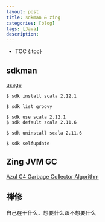 ```yaml
---
layout: post
title: sdkman & zing
categories: [blog]
tags: [Java]
description: 
---
```


* TOC
{:toc}
## sdkman

[usage](http://sdkman.io/usage.html)

```
$ sdk install scala 2.12.1

$ sdk list groovy

$ sdk use scala 2.12.1
$ sdk default scala 2.11.6

$ sdk uninstall scala 2.11.6

$ sdk selfupdate
```



## Zing JVM GC

[Azul C4 Garbage Collector Algorithm](https://www.infoq.com/articles/azul_gc_in_detail)



## 禅修

自己在干什么、想要什么跟不想要什么


